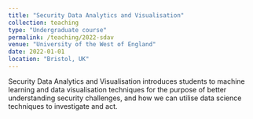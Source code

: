 ```yaml
---
title: "Security Data Analytics and Visualisation"
collection: teaching
type: "Undergraduate course"
permalink: /teaching/2022-sdav
venue: "University of the West of England"
date: 2022-01-01
location: "Bristol, UK"
---
```


Security Data Analytics and Visualisation introduces students to machine learning and data visualisation techniques for the purpose of better understanding security challenges, and how we can utilise data science techniques to investigate and act.
